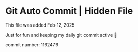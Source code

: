 # Git Auto Commit | Hidden File

This file was added Feb 12, 2025

Just for fun and keeping my daily git commit active 🤪

commit number: 1162476
